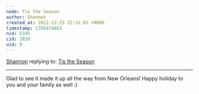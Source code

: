 ```yaml
---
node: Tis the Season
author: Shannon
created_at: 2012-12-25 22:31:03 +0000
timestamp: 1356474663
nid: 5345
cid: 2820
uid: 9
---
```




[Shannon](../profile/Shannon) replying to: [Tis the Season](../notes/cfastie/12-25-2012/tis-season)

----
Glad to see it made it up all the way from New Orleans! Happy holiday to you and your family as well :)